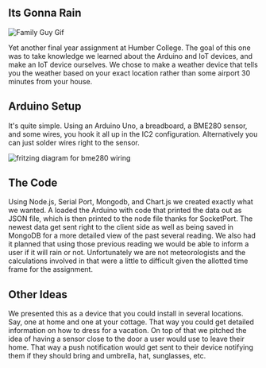 ## Its Gonna Rain

![Family Guy Gif](http://68.media.tumblr.com/tumblr_mcmqq7pg0f1qino4lo1_500.gif)

Yet another final year assignment at Humber College. The goal of this one was to take knowledge we learned about the Arduino and IoT devices, and make an IoT device ourselves. We chose to make a weather device that tells you the weather based on your exact location rather than some airport 30 minutes from your house.

## Arduino Setup

It's quite simple. Using an Arduino Uno, a breadboard, a BME280 sensor, and some wires, you hook it all up in the IC2 configuration. Alternatively you can just solder wires right to the sensor.

![fritzing diagram for bme280 wiring](http://johnny-five.io/img/breadboard/multi-BME280-arduino.png)

## The Code

Using Node.js, Serial Port, Mongodb, and Chart.js we created exactly what we wanted. A loaded the Arduino with code that printed the data out as JSON file, which is then printed to the node file thanks for SocketPort. The newest data get sent right to the client side as well as being saved in MongoDB for a more detailed view of the past several reading. We also had it planned that using those previous reading we would be able to inform a user if it will rain or not. Unfortunately we are not meteorologists and the calculations involved in that were a little to difficult given the allotted time frame for the assignment.

## Other Ideas

We presented this as a device that you could install in several locations. Say, one at home and one at your cottage. That way you could get detailed information on how to dress for a vacation. On top of that we pitched the idea of having a sensor close to the door a user would use to leave their home. That way a push notification would get sent to their device notifying them if they should bring and umbrella, hat, sunglasses, etc.
